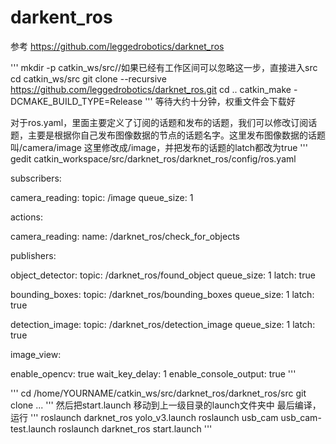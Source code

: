 # darkent_ros
参考  https://github.com/leggedrobotics/darknet_ros

'''
mkdir -p catkin_ws/src//如果已经有工作区间可以忽略这一步，直接进入src
cd catkin_ws/src
git clone --recursive https://github.com/leggedrobotics/darknet_ros.git
cd ..
catkin_make -DCMAKE_BUILD_TYPE=Release
'''
等待大约十分钟，权重文件会下载好

对于ros.yaml，里面主要定义了订阅的话题和发布的话题，我们可以修改订阅话题，主要是根据你自己发布图像数据的节点的话题名字。这里发布图像数据的话题叫/camera/image
这里修改成/image，并把发布的话题的latch都改为true
'''    
gedit catkin_workspace/src/darknet_ros/darknet_ros/config/ros.yaml

subscribers:

  camera_reading:
    topic: /image
    queue_size: 1

actions:

  camera_reading:
    name: /darknet_ros/check_for_objects

publishers:

  object_detector:
    topic: /darknet_ros/found_object
    queue_size: 1
    latch: true

  bounding_boxes:
    topic: /darknet_ros/bounding_boxes
    queue_size: 1
    latch: true

  detection_image:
    topic: /darknet_ros/detection_image
    queue_size: 1
    latch: true

image_view:

  enable_opencv: true
  wait_key_delay: 1
  enable_console_output: true
'''

'''
cd /home/YOURNAME/catkin_ws/src/darknet_ros/darknet_ros/src
git clone ...
'''
然后把start.launch 移动到上一级目录的launch文件夹中
最后编译，运行
'''
roslaunch darknet_ros yolo_v3.launch 
roslaunch usb_cam usb_cam-test.launch 
roslaunch darknet_ros start.launch 
'''

